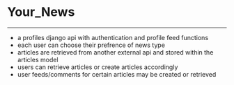 # Your_News
----
- a profiles django api with authentication and profile feed functions
- each user can choose their prefrence of news type
- articles are retrieved from another external api and stored within the articles model
- users can retrieve articles or create articles accordingly
- user feeds/comments for certain articles may be created or retrieved